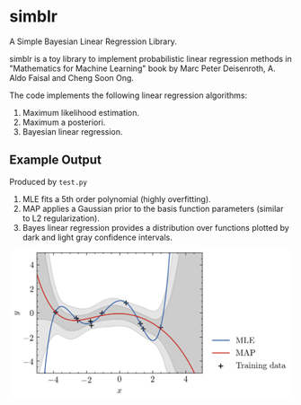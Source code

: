 # simblr
A Simple Bayesian Linear Regression Library.

simblr is a toy library to implement probabilistic linear regression methods in "Mathematics for Machine Learning" book by Marc Peter Deisenroth, A. Aldo Faisal and Cheng Soon Ong.

The code implements the following linear regression algorithms:
1. Maximum likelihood estimation.
2. Maximum a posteriori.
3. Bayesian linear regression.

## Example Output
Produced by `test.py`
1. MLE fits a 5th order polynomial (highly overfitting).
2. MAP applies a Gaussian prior to the basis function parameters (similar to L2 regularization).
3. Bayes linear regression provides a distribution over functions plotted by dark and light gray confidence intervals.

![simblr_output](https://raw.githubusercontent.com/EigenEmara/simblr/master/example.png)

